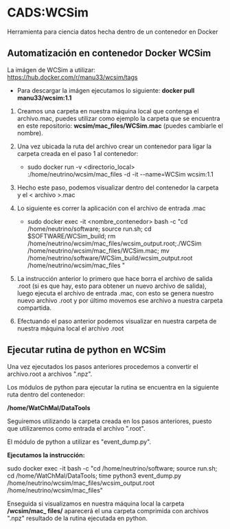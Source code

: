 # CADS:WCSim
Herramienta para ciencia datos hecha dentro de un contenedor en Docker

## Automatización en contenedor Docker WCSim

La imágen de WCSim a utilizar: https://hub.docker.com/r/manu33/wcsim/tags

* Para descargar la imágen ejecutamos lo siguiente: **docker pull manu33/wcsim:1.1**

1. Creamos una carpeta en nuestra máquina local que contenga el archivo.mac, puedes utilizar como ejemplo la carpeta que se encuentra en este repositorio:
   **wcsim/mac_files/WCSim.mac** (puedes cambiarle el nombre).

3. Una vez ubicada la ruta del archivo crear un contenedor para ligar la carpeta creada en el paso 1 al contenedor:
   * sudo docker run -v <directorio_local> :/home/neutrino/wcsim/mac_files -d -it --name=WCSim wcsim:1.1
   
3. Hecho este paso, podemos visualizar dentro del contenedor la carpeta y el < archivo >.mac

4. Lo siguiente es correr la aplicación con el archivo de entrada .mac
    * sudo docker exec -it <nombre_contenedor> bash -c "cd /home/neutrino/software; source run.sh; cd $SOFTWARE/WCSim_build; rm /home/neutrino/wcsim/mac_files/wcsim_output.root;./WCSim /home/neutrino/wcsim/mac_files/WCSim.mac; mv /home/neutrino/software/WCSim_build/wcsim_output.root /home/neutrino/wcsim/mac_files "

5. La instrucción anterior lo primero que hace borra el archivo de salida .root (si es que hay, esto para obtener un nuevo archivo de salida), luego ejecuta el archivo de entrada .mac, con esto se genera nuestro nuevo archivo .root y por último movemos ese archivo a nuestra carpeta compartida.

6. Efectuando el paso anterior podemos visualizar en nuestra carpeta de nuestra máquina local el archivo .root

## Ejecutar rutina de python en WCSim
Una vez ejecutados los pasos anteriores procedemos a convertir el archivo.root a archivos ".npz".

Los módulos de python para ejecutar la rutina se encuentra en la siguiente ruta dentro del contenedor:

**/home/WatChMal/DataTools**

Seguiremos utilizando la carpeta creada en los pasos anteriores, puesto que utilizaremos como entrada el archivo ".root".

El módulo de python a utilizar es "event_dump.py".

**Ejecutamos la instrucción:**

sudo docker exec -it <container-name> bash -c "cd /home/neutrino/software; source run.sh; cd /home/WatChMal/DataTools; time python3 event_dump.py /home/neutrino/wcsim/mac_files/wcsim_output.root /home/neutrino/wcsim/mac_files"
  
Enseguida si visualizamos en nuestra máquina local la carpeta **/wcsim/mac_ files/** aparecerá el una carpeta comprimida con archivos ".npz" resultado de la rutina
ejecutada en python.
  
  
